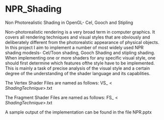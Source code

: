 # NPR_Shading
Non Photorealistic  Shading in OpenGL- Cel, Gooch and Stipling 

Non-photorealistic rendering is a very broad term in computer graphics. It covers all rendering techniques and visual styles that are obviously and deliberately different from the photorealstic appearance of physical objects. In this project I aim to implement a number of most widely used NPR shading modesls- Cel/Toon shading, Gooch Shading and stipling shading. When implementing one or more shaders for any specific visual style, one should first determine which features ofthe style have to be implemented. This is mainly a task of precise analysis of the visual style and a certain degree of the understanding of the shader language and its capablities.

The Vertex Shader Files are named as follows: VS_$<Shading Technique>$.txt
  
The Fragment Shader Files are named as follows: FS_$<Shading Technique>$.txt

A sample output of the implementation can be found in the file NPR.pptx

